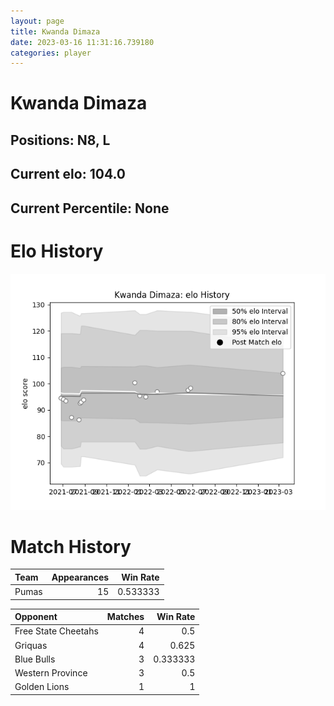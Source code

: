 ```yaml
---  
layout: page  
title: Kwanda Dimaza  
date: 2023-03-16 11:31:16.739180  
categories: player  
---
```

# Kwanda Dimaza

## Positions: N8, L

## Current elo: 104.0

## Current Percentile: None

# Elo History


![elo history](history_KwandaDimaza.png)
# Match History


| Team   |   Appearances |   Win Rate |
|:-------|--------------:|-----------:|
| Pumas  |            15 |   0.533333 |

| Opponent            |   Matches |   Win Rate |
|:--------------------|----------:|-----------:|
| Free State Cheetahs |         4 |   0.5      |
| Griquas             |         4 |   0.625    |
| Blue Bulls          |         3 |   0.333333 |
| Western Province    |         3 |   0.5      |
| Golden Lions        |         1 |   1        |